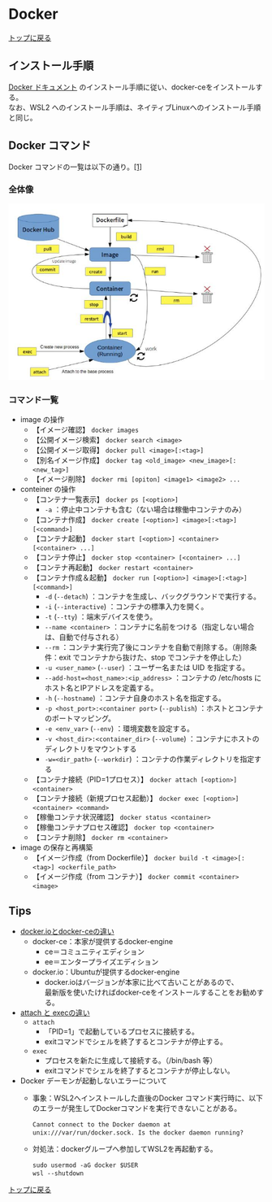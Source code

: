
# Docker

[トップに戻る](../index.md)

## インストール手順

[Docker ドキュメント](https://docs.docker.com/engine/install/ubuntu/#install-using-the-repository) のインストール手順に従い、docker-ceをインストールする。  
なお、WSL2 へのインストール手順は、ネイティブLinuxへのインストール手順と同じ。

## Docker コマンド

Docker コマンドの一覧は以下の通り。[[1]](https://qiita.com/kattoyoshi/items/c6b731c7eff79becdc61#2-docker-%E3%82%B3%E3%83%9E%E3%83%B3%E3%83%89%E5%85%A8%E4%BD%93%E5%83%8F)

### 全体像

![docker_cmd_overall.jpg](./data/docker_cmd_overall.jpg)

### コマンド一覧

- image の操作
	- 【イメージ確認】 `docker images`
	- 【公開イメージ検索】 `docker search <image>`
	- 【公開イメージ取得】 `docker pull <image>[:<tag>]`
	- 【別名イメージ作成】 `docker tag <old_image> <new_image>[:<new_tag>]`
	- 【イメージ削除】 `docker rmi [opiton] <image1> <image2> ...`
- conteiner の操作
	- 【コンテナ一覧表示】 `docker ps [<option>]`
		- `-a` ：停止中コンテナも含む（ない場合は稼働中コンテナのみ）
	- 【コンテナ作成】 `docker create [<option>] <image>[:<tag>] [<command>]`
	- 【コンテナ起動】 `docker start [<option>] <container> [<container> ...]`
	- 【コンテナ停止】 `docker stop <container> [<container> ...]`
	- 【コンテナ再起動】 `docker restart <container>`
	- 【コンテナ作成＆起動】 `docker run [<option>] <image>[:<tag>] [<command>]`
		- `-d` (`--detach`) ：コンテナを生成し、バックグラウンドで実行する。
		- `-i` (`--interactive`) ：コンテナの標準入力を開く。
		- `-t` (`--tty`) ：端末デバイスを使う。
		- `--name <container>` ：コンテナに名前をつける（指定しない場合は、自動で付与される）
		- `--rm` ：コンテナ実行完了後にコンテナを自動で削除する。（削除条件：exit でコンテナから抜けた、stop でコンテナを停止した）
		- `-u <user_name>` (`--user`) ：ユーザー名または UID を指定する。
		- `--add-host=<host_name>:<ip_address>` ：コンテナの /etc/hosts にホスト名とIPアドレスを定義する。
		- `-h` (`--hostname`) ：コンテナ自身のホスト名を指定する。
		- `-p <host_port>:<container port>` (`--publish`) ：ホストとコンテナのポートマッピング。
		- `-e <env_var>` (`--env`) ：環境変数を設定する。
		- `-v <host_dir>:<container_dir>` (`--volume`) ：コンテナにホストのディレクトリをマウントする
		- `-w=<dir_path>` (`--workdir`) ：コンテナの作業ディレクトリを指定する
	- 【コンテナ接続（PID=1プロセス）】 `docker attach [<option>] <container>`
	- 【コンテナ接続（新規プロセス起動）】 `docker exec [<option>] <container> <command>`
	- 【稼働コンテナ状況確認】 `docker status <container>`
	- 【稼働コンテナプロセス確認】 `docker top <container>`
	- 【コンテナ削除】 `docker rm <container>`
- image の保存と再構築
	- 【イメージ作成（from Dockerfile）】 `docker build -t <image>[:<tag>] <ockerfile_path>`
	- 【イメージ作成（from コンテナ）】 `docker commit <container> <image>`

## Tips

- [docker.ioとdocker-ceの違い](https://scrapbox.io/nabe-yu/docker.io%E3%81%A8docker-ce%E3%81%AE%E9%81%95%E3%81%84)
	- docker-ce：本家が提供するdocker-engine
		- ce＝コミュニティエディション
		- ee＝エンタープライズエディション
	- docker.io：Ubuntuが提供するdocker-engine
		- docker.ioはバージョンが本家に比べて古いことがあるので、  
		最新版を使いたければdocker-ceをインストールすることをお勧めする。
- [attach と execの違い](https://www.wantanblog.com/entry/2020/03/10/223050)
	- `attach`
		- 「PID=1」で起動しているプロセスに接続する。  
		- exitコマンドでシェルを終了するとコンテナが停止する。
	- `exec`
		- プロセスを新たに生成して接続する。（/bin/bash 等）
		- exitコマンドでシェルを終了するとコンテナが停止しない。
-  Docker デーモンが起動しないエラーについて
	- 事象：WSL2へインストールした直後のDocker コマンド実行時に、以下のエラーが発生してDockerコマンドを実行できないことがある。

		```shell
		Cannot connect to the Docker daemon at unix:///var/run/docker.sock. Is the docker daemon running?
		```

	- 対処法：dockerグループへ参加してWSL2を再起動する。

		```shell
		sudo usermod -aG docker $USER
		wsl --shutdown
		```

[トップに戻る](../index.md)
